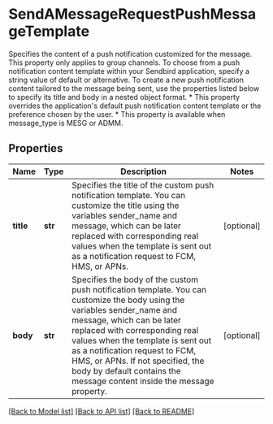 # SendAMessageRequestPushMessageTemplate

Specifies the content of a push notification customized for the message. This property only applies to group channels. To choose from a push notification content template within your Sendbird application, specify a string value of default or alternative. To create a new push notification content tailored to the message being sent, use the properties listed below to specify its title and body in a nested object format. * This property overrides the application's default push notification content template or the preference chosen by the user. * This property is available when message_type is MESG or ADMM.

## Properties
Name | Type | Description | Notes
------------ | ------------- | ------------- | -------------
**title** | **str** | Specifies the title of the custom push notification template. You can customize the title using the variables sender_name and message, which can be later replaced with corresponding real values when the template is sent out as a notification request to FCM, HMS, or APNs. | [optional] 
**body** | **str** | Specifies the body of the custom push notification template. You can customize the body using the variables sender_name and message, which can be later replaced with corresponding real values when the template is sent out as a notification request to FCM, HMS, or APNs. If not specified, the body by default contains the message content inside the message property. | [optional] 

[[Back to Model list]](../README.md#documentation-for-models) [[Back to API list]](../README.md#documentation-for-api-endpoints) [[Back to README]](../README.md)


